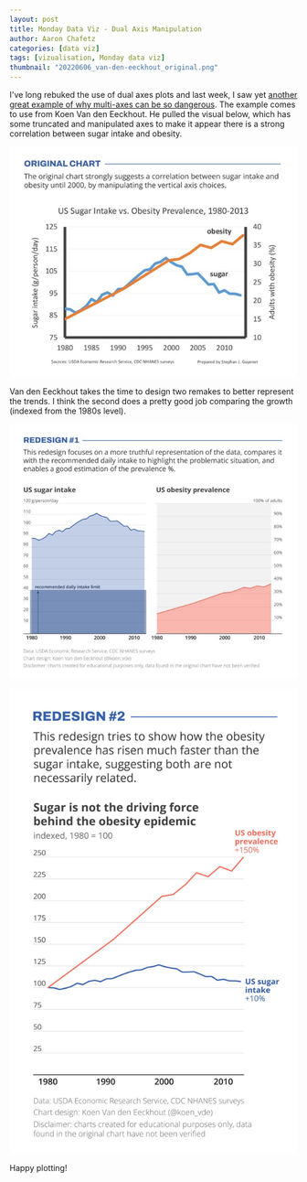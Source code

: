 ```yaml
---
layout: post
title: Monday Data Viz - Dual Axis Manipulation
author: Aaron Chafetz
categories: [data viz]
tags: [vizualisation, Monday data viz]
thumbnail: "20220606_van-den-eeckhout_original.png"
---
```


 I've long rebuked the use of dual axes plots and last week, I saw yet [another great example of why multi-axes can be so dangerous](https://twitter.com/koen_vde/status/1532675217260269568?s=27&t=xCs8r-KQQjzxnaSXHugMMA). The example comes to use from Koen Van den Eeckhout. He pulled the visual below, which has some truncated and manipulated axes to make it appear there is a strong correlation between sugar intake and obesity.

![orignal plot with two axes manipluated to show 1 to 1 relationship](/assets/img/posts/20220606_van-den-eeckhout_original.png)

 Van den Eeckhout takes the time to design two remakes to better represent the trends. I think the second does a pretty good job comparing the growth (indexed from the 1980s level).

![remake 1 plot where two lines have been plotted separately](/assets/img/posts/20220606_van-den-eeckhout_remake-1-two-plots.png)

![remake 2 where both lines are on same plot but index off start value](/assets/img/posts/20220606_van-den-eeckhout_remake-2-index.png)

Happy plotting!
